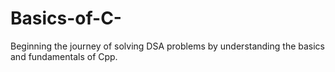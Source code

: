 # Basics-of-C-

Beginning the journey of solving DSA problems by understanding the basics and fundamentals of Cpp.